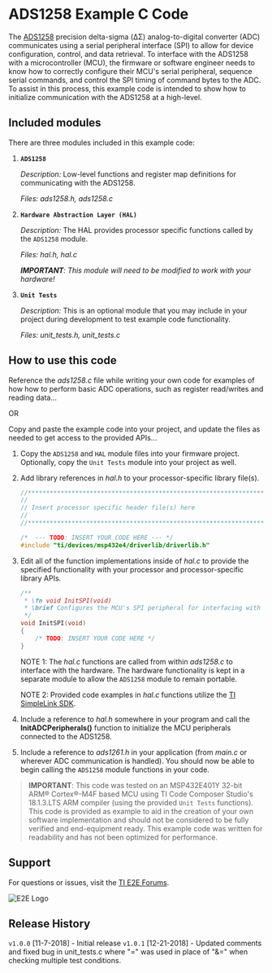 ADS1258 Example C Code
=====================

The [ADS1258](http://www.ti.com/product/ADS1258) precision delta-sigma (ΔΣ) analog-to-digital converter (ADC) communicates using a serial peripheral interface (SPI) to allow for device configuration, control, and data retrieval. To interface with the ADS1258 with a microcontroller (MCU), the firmware or software engineer needs to know how to correctly configure their MCU's serial peripheral, sequence serial commands, and control the SPI timing of command bytes to the ADC. To assist in this process, this example code is intended to show how to initialize communication with the ADS1258 at a high-level.

Included modules
----------------

There are three modules included in this example code:

1.  **`ADS1258`**

	*Description:* Low-level functions and register map definitions for communicating with the ADS1258.
	
	*Files: ads1258.h, ads1258.c*

2.  **`Hardware Abstraction Layer (HAL)`**

	*Description:* The HAL provides processor specific functions called by the `ADS1258` module.
	
	*Files: hal.h, hal.c*
	
	***IMPORTANT**: This module will need to be modified to work with your hardware!* 

3. **`Unit Tests`**

	*Description:* This is an optional module that you may include in your project during development to test example code functionality.

	*Files: unit_tests.h, unit_tests.c*

How to use this code
--------------------

Reference the *ads1258.c* file while writing your own code for examples of how how to perform basic ADC operations, such as register read/writes and reading data...

OR 

Copy and paste the example code into your project, and update the files as needed to get access to the provided APIs...

 1. Copy the `ADS1258` and `HAL` module files into your firmware project. Optionally, copy the `Unit Tests` module into your project as well.

 2. Add library references in *hal.h* to your processor-specific library file(s).
	```c
	//****************************************************************************
	//
	// Insert processor specific header file(s) here
	//
	//****************************************************************************"
	
	/*  --- TODO: INSERT YOUR CODE HERE --- */
	#include "ti/devices/msp432e4/driverlib/driverlib.h"
	
	```

 3. Edit all of the function implementations inside of *hal.c* to provide the specified functionality with your processor and processor-specific library APIs. 
	```c
	/**
	 * \fn void InitSPI(void)
	 * \brief Configures the MCU's SPI peripheral for interfacing with the ADS1258
	 */
	void InitSPI(void)
	{
	    /* TODO: INSERT YOUR CODE HERE */
	}
	```
	NOTE 1: The *hal.c* functions are called from within *ads1258.c* to interface with the hardware. The hardware functionality is kept in a separate module to allow the `ADS1258` module to remain portable.
	
	NOTE 2: Provided code examples in *hal.c* functions utilize the [TI SimpleLink SDK](http://www.ti.com/wireless-connectivity/simplelink-solutions/overview/software.html).
	
 4. Include a reference to *hal.h* somewhere in your program and call the **InitADCPeripherals()** function to initialize the MCU peripherals connected to the ADS1258.

 5. Include a reference to *ads1261.h* in your application (from *main.c* or wherever ADC communication is handled). You should now be able to begin calling the `ADS1258` module functions in your code.

> **IMPORTANT**: This code was tested on an MSP432E401Y 32-bit ARM® Cortex®-M4F based MCU using TI Code Composer Studio's 18.1.3.LTS ARM compiler (using the provided `Unit Tests` functions). This code is provided as example to aid in the creation of your own software implementation and should not be considered to be fully verified and end-equipment ready. This example code was written for readability and has not been optimized for performance.

Support
-------

For questions or issues, visit the [TI E2E Forums](https://e2e.ti.com/).

![E2E Logo](http://e2e.ti.com/resized-image/__size/75x0/__key/CommunityServer-Wikis-Components-Files/00-00-00-01-27/2234.ti_2D00_e2e_2D00_Pos_2D00_no_2D00_text_2D00_150.jpg)


Release History
---------------

`v1.0.0` [11-7-2018] - Initial release
`v1.0.1` [12-21-2018] - Updated comments and fixed bug in unit_tests.c where "=" was used in place of "&=" when checking multiple test conditions.
